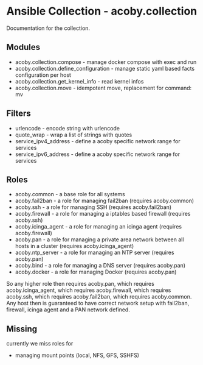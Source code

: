 # Ansible Collection - acoby.collection

Documentation for the collection.

## Modules

- acoby.collection.compose - manage docker compose with exec and run
- acoby.collection.define_configuration - manage static yaml based facts configuration per host
- acoby.collection.get_kernel_info - read kernel infos
- acoby.collection.move - idempotent move, replacement for command: mv

## Filters

- urlencode - encode string with urlencode
- quote_wrap - wrap a list of strings with quotes
- service_ipv4_address - define a acoby specific network range for services
- service_ipv6_address - define a acoby specific network range for services

## Roles

- acoby.common - a base role for all systems
- acoby.fail2ban - a role for managing fail2ban (requires acoby.common)
- acoby.ssh - a role for managing SSH (requires acoby.fail2ban)
- acoby.firewall - a role for managing a iptables based firewall (requires acoby.ssh)
- acoby.icinga_agent - a role for managing an icinga agent (requires acoby.firewall)
- acoby.pan - a role for managing a private area network between all hosts in a cluster (requires acoby.icinga\_agent)
- acoby.ntp_server - a role for managing an NTP server (requires acoby.pan)
- acoby.bind - a role for managing a DNS server (requires acoby.pan)
- acoby.docker - a role for managing Docker (requires acoby.pan)

So any higher role then requires acoby.pan, which requires acoby.icinga_agent, which requires acoby.firewall, which requires acoby.ssh, which requires acoby.fail2ban, which requires acoby.common.
Any host then is guaranteed to have correct network setup with fail2ban, firewall, icinga agent and a PAN network defined.

## Missing

currently we miss roles for

- managing mount points (local, NFS, GFS, SSHFS)

